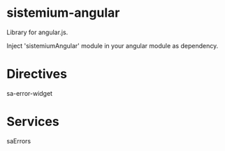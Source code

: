 # sistemium-angular

Library for angular.js. 

Inject 'sistemiumAngular' module in your angular module as dependency.

# Directives

sa-error-widget

# Services

saErrors
